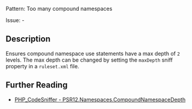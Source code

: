 Pattern: Too many compound namespaces

Issue: -

## Description

Ensures compound namespace use statements have a max depth of `2` levels. The max depth can be changed by setting the `maxDepth` sniff property in a `ruleset.xml` file.

## Further Reading

* [PHP_CodeSniffer - PSR12.Namespaces.CompoundNamespaceDepth](https://github.com/squizlabs/PHP_CodeSniffer/blob/master/src/Standards/PSR12/Sniffs/Namespaces/CompoundNamespaceDepthSniff.php)